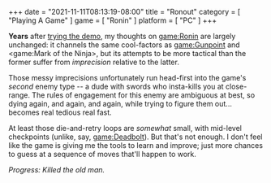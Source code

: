 +++
date = "2021-11-11T08:13:19-08:00"
title = "Ronout"
category = [ "Playing A Game" ]
game = [ "Ronin" ]
platform = [ "PC" ]
+++

<b>Years</b> after [trying the demo]($SiteBaseURL$2015/07/04/swordpoint/), my thoughts on <game:Ronin> are largely unchanged: it channels the same cool-factors as <game:Gunpoint> and <game:Mark of the Ninja>, but its attempts to be more tactical than the former suffer from <i>imprecision</i> relative to the latter.

Those messy imprecisions unfortunately run head-first into the game's <i>second</i> enemy type -- a dude with swords who insta-kills you at close-range.  The rules of engagement for this enemy are ambiguous at best, so dying again, and again, and again, while trying to figure them out... becomes real tedious real fast.

At least those die-and-retry loops are <i>somewhat</i> small, with mid-level checkpoints (unlike, say, <game:Deadbolt>).  But that's not enough.  I don't feel like the game is giving me the tools to learn and improve; just more chances to guess at a sequence of moves that'll happen to work.

<i>Progress: Killed the old man.</i>
